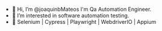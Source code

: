 - 👋 Hi, I’m @joaquinbMateos I'm Qa Automation Engineer.
- 👀 I’m interested in software automation testing. 
- 🧰 Selenium | Cypress | Playwright | WebdriverIO | Appium 


<!---
joaquinbMateos/joaquinbMateos is a ✨ special ✨ repository because its `README.md` (this file) appears on your GitHub profile.
You can click the Preview link to take a look at your changes.
--->
